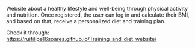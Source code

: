 Website about a healthy lifestyle and well-being through physical activity and nutrition. Once registered, the user can log in and calculate their BMI, and based on that, receive a personalized diet and training plan.

Check it through: https://ruifilipe16soares.github.io/Training_and_diet_website/

